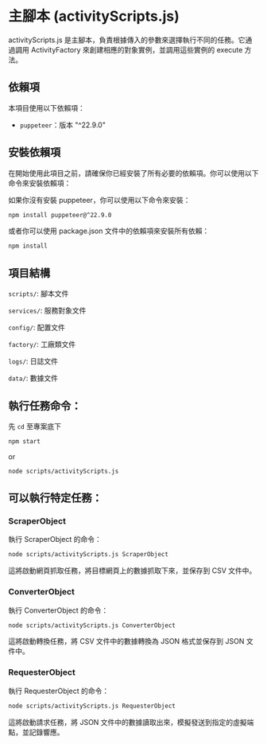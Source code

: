 # 主腳本 (activityScripts.js)

activityScripts.js 是主腳本，負責根據傳入的參數來選擇執行不同的任務。它通過調用 ActivityFactory 來創建相應的對象實例，並調用這些實例的 execute 方法。

## 依賴項
本項目使用以下依賴項：
- `puppeteer`：版本 "^22.9.0"

## 安裝依賴項
在開始使用此項目之前，請確保你已經安裝了所有必要的依賴項。你可以使用以下命令來安裝依賴項：

如果你沒有安裝 puppeteer，你可以使用以下命令來安裝：
```bash
npm install puppeteer@^22.9.0
```
或者你可以使用 package.json 文件中的依賴項來安裝所有依賴：
```bash
npm install
```

## 項目結構
`scripts/`: 腳本文件

`services/`: 服務對象文件

`config/`: 配置文件

`factory/`: 工廠類文件

`logs/`: 日誌文件

`data/`: 數據文件

## 執行任務命令：

先 `cd` 至專案底下
```bash
npm start
```
or
```bash
node scripts/activityScripts.js
```

## 可以執行特定任務：

### ScraperObject
執行 ScraperObject 的命令：
```bash
node scripts/activityScripts.js ScraperObject
```
這將啟動網頁抓取任務，將目標網頁上的數據抓取下來，並保存到 CSV 文件中。

### ConverterObject
執行 ConverterObject 的命令：
```bash
node scripts/activityScripts.js ConverterObject
```
這將啟動轉換任務，將 CSV 文件中的數據轉換為 JSON 格式並保存到 JSON 文件中。

### RequesterObject
執行 RequesterObject 的命令：
```bash
node scripts/activityScripts.js RequesterObject
```
這將啟動請求任務，將 JSON 文件中的數據讀取出來，模擬發送到指定的虛擬端點，並記錄響應。